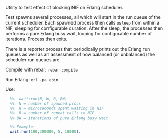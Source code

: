 Utility to test effect of blocking NIF on Erlang scheduler.

Test spawns several processes, all which will start in the run queue
of the current scheduler. Each spawned process then calls `usleep`
from within a NIF, sleeping for configurable duration. After the
sleep, the processes then performs a pure Erlang busy wait, looping
for configurable number of iterations. Process then exits.

There is a reporter process that periodically prints out the Erlang
run queues as well as an assessment of how balanced (or unbalanced)
the scheduler run queues are.

Compile with rebar: `rebar compile`

Run Erlang: `erl -pa ebin`

Use:
```erlang
  %%  wait:run(N, W, R, BW)
  %%  N = number of spawned procs
  %%  W = microseconds spent waiting in NIF
  %%  R = number of repeat calls to NIF
  %% BW = iterations of pure Erlang busy wait

  %% Example:
  wait:run(100,300000, 5, 10000).
```
